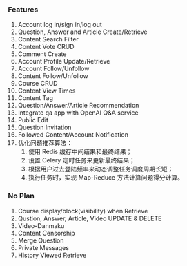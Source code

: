 ### Features

1. Account log in/sign in/log out
2. Question, Answer and Article Create/Retrieve
3. Content Search Filter
4. Content Vote CRUD
5. Comment Create
6. Account Profile Update/Retrieve
7. Account Follow/Unfollow
8. Content Follow/Unfollow
9. Course CRUD
10. Content View Times
11. Content Tag
12. Question/Answer/Article Recommendation
13. Integrate qa app with OpenAI Q&A service
14. Public Edit
15. Question Invitation
16. Followed Content/Account Notification
17. 优化问题推荐算法：
	1. 使用 Redis 缓存中间结果和最终结果；
	2. 设置 Celery 定时任务来更新最终结果；
	3. 根据用户过去登陆频率来动态调整任务调度周期长短；
	4. 执行任务时，实现 Map-Reduce 方法计算问题得分计算。

### No Plan

1. Course display/block(visibility) when Retrieve
2. Qustion, Answer, Article, Video UPDATE & DELETE
3. Video-Danmaku
4. Content Censorship
5. Merge Question
6. Private Messages
7. History Viewed Retrieve

